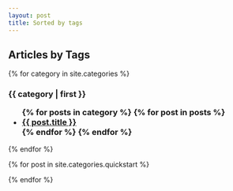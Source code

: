 ```yaml
---
layout: post
title: Sorted by tags
---
```


## Articles by Tags

{% for category in site.categories %}
  <h3><a name="{{ category | first }}">{{ category | first }}</a>
    <ul>
    {% for posts in category %}
      {% for post in posts %}
        <li><a href="/algorithms-programs{{ post.url }}">{{ post.title }}</a></li>
      {% endfor %}
    {% endfor %}
    </ul>
  </h3>
{% endfor %}

{% for post in site.categories.quickstart %}
<!-- h2><a href=".{{ post.url }}">{{ post.title }}</a></h2 -->
<!-- {{ post.content }} -->
{% endfor %}
